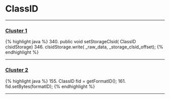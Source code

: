 # ClassID

***

### [Cluster 1](./1)
{% highlight java %}
340. public void setStorageClsid( ClassID clsidStorage)
346.         clsidStorage.write( _raw_data, _storage_clsid_offset);
{% endhighlight %}

***

### [Cluster 2](./2)
{% highlight java %}
155. ClassID fid = getFormatID();
161. fid.setBytes(formatID);
{% endhighlight %}

***

